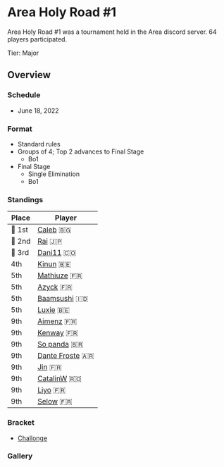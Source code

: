 # Area Holy Road #1

Area Holy Road #1 was a tournament held in the Area discord server.
64 players participated.

Tier: Major

## Overview

### Schedule
- June 18, 2022

### Format
- Standard rules
- Groups of 4; Top 2 advances to Final Stage
  - Bo1 
- Final Stage
  - Single Elimination
  - Bo1

### Standings

|Place|Player|
|-|-|
|:1st_place_medal: 1st|[Caleb](../../players/bulgarian/caleb.md) :bulgaria:|
|:2nd_place_medal: 2nd|[Rai](../../players/japanese/rai.md) :jp:|
|:3rd_place_medal: 3rd|[Dani11](../../players/colombian/dani11.md) :colombia:|
|4th|[Kinun](../../players/belgian/kinun.md) :belgium:|
|5th|[Mathiuze](../../players/french/mathiuze.md) :fr:|
|5th|[Azyck](../../players/french/azyck.md) :fr:|
|5th|[Baamsushi](../../players/indonesian/baamsushi.md) :indonesia:|
|5th|[Luxie](../../players/belgian/luxie.md) :belgium:|
|9th|[Aimenz](../../players/french/aimenz.md) :fr:|
|9th|[Kenway](../../players/french/kenway.md) :fr:|
|9th|[So panda](../../players/brazilian/panda.md) :brazil:|
|9th|[Dante Froste](../../players/argentinian/dantefroste.md) :argentina:|
|9th|[Jin](../../players/french/jin.md) :fr:|
|9th|[CatalinW](../../players/romanian/catalinw.md) :romania:|
|9th|[Liyo](../../players/french/koro.md) :fr:|
|9th|[Selow](../../players/french/$elow.md) :fr:|

### Bracket
- [Challonge](https://challonge.com/fr/holyroad)

### Gallery

